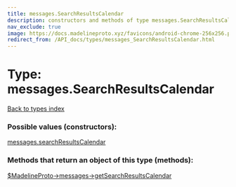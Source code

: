 ```yaml
---
title: messages.SearchResultsCalendar
description: constructors and methods of type messages.SearchResultsCalendar
nav_exclude: true
image: https://docs.madelineproto.xyz/favicons/android-chrome-256x256.png
redirect_from: /API_docs/types/messages_SearchResultsCalendar.html
---
```

# Type: messages.SearchResultsCalendar
[Back to types index](index.html)



### Possible values (constructors):

[messages.searchResultsCalendar](/API_docs/constructors/messages.searchResultsCalendar.html)  



### Methods that return an object of this type (methods):

[$MadelineProto->messages->getSearchResultsCalendar](/API_docs/methods/messages.getSearchResultsCalendar.html)  



